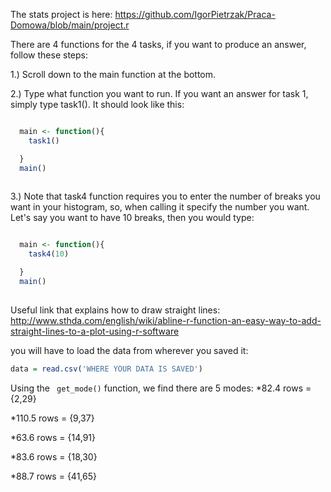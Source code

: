 The stats project is here: https://github.com/IgorPietrzak/Praca-Domowa/blob/main/project.r 

There are 4 functions for the 4 tasks, if you want to produce an answer, follow these steps:

1.) Scroll down to the main function at the bottom.

2.) Type what function you want to run. If you want an answer for task 1, simply type task1(). It should look like this:

```R

  main <- function(){
    task1()

  }
  main()
  
```


      
     
    
3.) Note that task4 function requires you to enter the number of breaks you want in your histogram, so, when calling it specify the number you want. Let's say you want to have 10 breaks, then you would type:


```R

  main <- function(){
    task4(10)

  }
  main()
  
```
Useful link that explains how to draw straight lines: http://www.sthda.com/english/wiki/abline-r-function-an-easy-way-to-add-straight-lines-to-a-plot-using-r-software

you will have to load the data from wherever you saved it:

```R
data = read.csv('WHERE YOUR DATA IS SAVED')
```
Using the ``` get_mode()``` function, we find there are 5 modes: 
*82.4 rows = {2,29}

*110.5 rows = {9,37}

*63.6 rows = {14,91}

*83.6 rows = {18,30}

*88.7 rows = {41,65}

